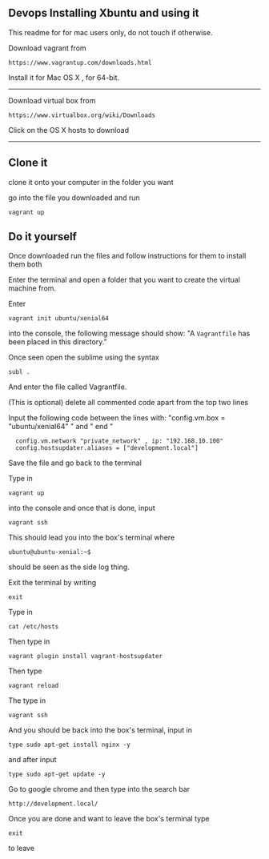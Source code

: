 ## Devops Installing Xbuntu and using it

This readme for for mac users only, do not touch if otherwise.

Download vagrant from
	
	https://www.vagrantup.com/downloads.html
	
Install it for Mac OS X	, for 64-bit.

<hr />

Download virtual box from 

	https://www.virtualbox.org/wiki/Downloads

Click on the OS X hosts to download

<hr/>
 
## Clone it

clone it onto your computer in the folder you want

go into the file you downloaded and run 

	vagrant up
  
## Do it yourself 
 
Once downloaded run the files and follow instructions for them to install them both

Enter the terminal and open a folder that you want to create the virtual machine from.

Enter 
	
	vagrant init ubuntu/xenial64

into the console, the following message should show: "A `Vagrantfile` has been placed in this directory." 

Once seen open the sublime using the syntax

	subl . 
	
And enter the file called Vagrantfile.


(This is optional) delete all commented code apart from the top two lines

Input the following code between the lines with: "config.vm.box = "ubuntu/xenial64" " and " end "
	
	  config.vm.network "private_network" , ip: "192.168.10.100"
	  config.hostsupdater.aliases = ["development.local"]

Save the file and go back to the terminal

Type in 
	
	vagrant up
	
into the console and once that is done, input

	vagrant ssh

This should lead you into the box's terminal where 
	
	ubuntu@ubuntu-xenial:~$ 
	
should be seen as the side log thing. 

Exit the terminal by writing

	exit

Type in 

	cat /etc/hosts
	
Then type in	

	vagrant plugin install vagrant-hostsupdater
	
Then type

	vagrant reload
	
The type in

	vagrant ssh		

And you should be back into the box's terminal, input in

	type sudo apt-get install nginx -y

and after input

	type sudo apt-get update -y
	
Go to google chrome and then type into the search bar

	http://development.local/	

Once you are done and want to leave the box's terminal type

	exit

to leave 


